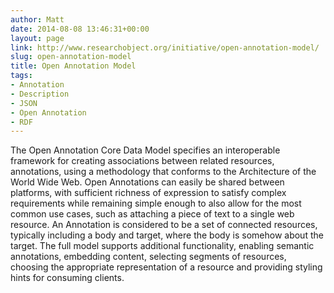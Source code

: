 ```yaml
---
author: Matt
date: 2014-08-08 13:46:31+00:00
layout: page
link: http://www.researchobject.org/initiative/open-annotation-model/
slug: open-annotation-model
title: Open Annotation Model
tags:
- Annotation
- Description
- JSON
- Open Annotation
- RDF
---
```

The Open Annotation Core Data Model specifies an interoperable framework for creating associations between related resources, annotations, using a methodology that conforms to the Architecture of the World Wide Web. Open Annotations can easily be shared between platforms, with sufficient richness of expression to satisfy complex requirements while remaining simple enough to also allow for the most common use cases, such as attaching a piece of text to a single web resource.
An Annotation is considered to be a set of connected resources, typically including a body and target, where the body is somehow about the target. The full model supports additional functionality, enabling semantic annotations, embedding content, selecting segments of resources, choosing the appropriate representation of a resource and providing styling hints for consuming clients.
